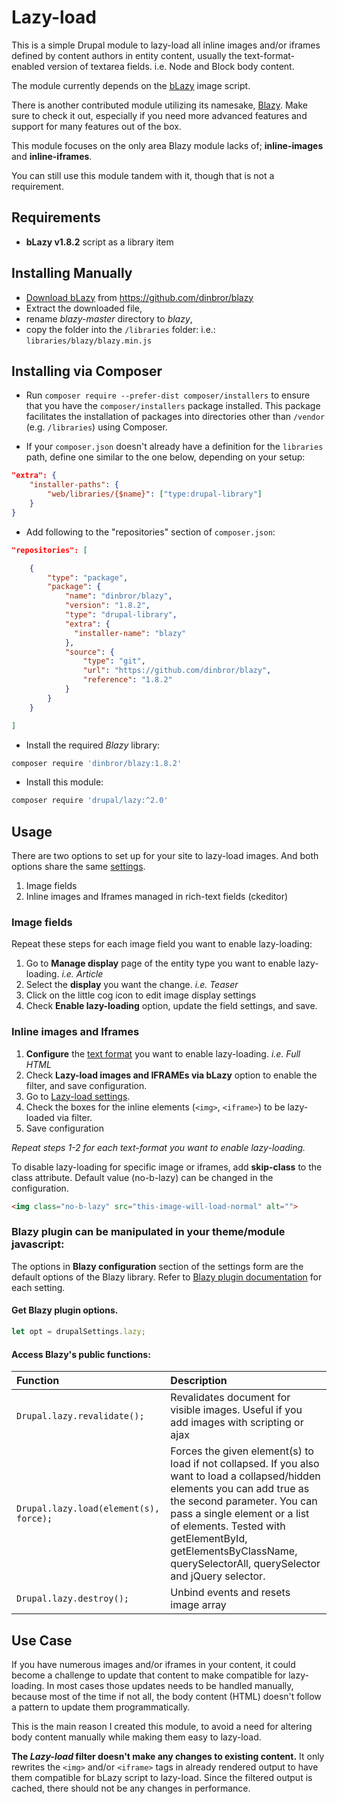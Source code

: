# Lazy-load

This is a simple Drupal module to lazy-load all inline images and/or iframes
defined by content authors in entity content, usually the text-format-enabled
version of textarea fields. i.e. Node and Block body content.

The module currently depends on the [bLazy][1] image script.

There is another contributed module utilizing its namesake, [Blazy][2].
Make sure to check it out, especially if you need more advanced features and
support for many features out of the box.

This module focuses on the only area Blazy module lacks of; **inline-images**
and **inline-iframes**.

You can still use this module tandem with it, though that is not a requirement.


## Requirements

* **bLazy v1.8.2** script as a library item

## Installing Manually
- [Download bLazy][3] from https://github.com/dinbror/blazy
- Extract the downloaded file,
- rename *blazy-master* directory to *blazy*,
- copy the folder into the `/libraries` folder: i.e.: `libraries/blazy/blazy.min.js`


## Installing via Composer

- Run `composer require --prefer-dist composer/installers` to ensure that you have the `composer/installers` package installed. This package facilitates the installation of packages into directories other than `/vendor` (e.g. `/libraries`) using Composer.

- If your `composer.json` doesn't already have a definition for the `libraries` path, define one similar to the one below, depending on your setup:

``` json
"extra": {
    "installer-paths": {
        "web/libraries/{$name}": ["type:drupal-library"]
    }
}
```

- Add following to the "repositories" section of `composer.json`:

``` json
"repositories": [

    {
        "type": "package",
        "package": {
            "name": "dinbror/blazy",
            "version": "1.8.2",
            "type": "drupal-library",
            "extra": {
              "installer-name": "blazy"
            },
            "source": {
                "type": "git",
                "url": "https://github.com/dinbror/blazy",
                "reference": "1.8.2"
            }
        }
    }

]
```

- Install the required _Blazy_ library:
``` sh
composer require 'dinbror/blazy:1.8.2'
```

- Install this module:
``` sh
composer require 'drupal/lazy:^2.0'
```


## Usage
There are two options to set up for your site to lazy-load images. And both options share the same [settings](/admin/config/content/lazy).

1. Image fields
2. Inline images and Iframes managed in rich-text fields (ckeditor)

### Image fields
Repeat these steps for each image field you want to enable lazy-loading:

1. Go to **Manage display** page of the entity type you want to enable lazy-loading. *i.e. Article*
2. Select the **display** you want the change. *i.e. Teaser*
3. Click on the little cog icon to edit image display settings
4. Check **Enable lazy-loading** option, update the field settings, and save.

### Inline images and Iframes
1. **Configure** the [text format](/admin/config/content/formats) you want to enable lazy-loading. *i.e. Full HTML*
2. Check **Lazy-load images and IFRAMEs via bLazy** option to enable the filter, and save configuration.
3. Go to [Lazy-load settings](/admin/config/content/lazy).
4. Check the boxes for the inline elements (`<img>`, `<iframe>`) to be lazy-loaded via filter.
5. Save configuration

*Repeat steps 1-2 for each text-format you want to enable lazy-loading.*

To disable lazy-loading for specific image or iframes, add **skip-class** to the
class attribute. Default value (no-b-lazy) can be changed in the configuration.

``` html
<img class="no-b-lazy" src="this-image-will-load-normal" alt="">
```

### Blazy plugin can be manipulated in your theme/module javascript:

The options in **Blazy configuration** section of the settings form are the default options of the Blazy library. Refer to [Blazy plugin documentation][5] for each setting.

#### Get Blazy plugin options.
```js
let opt = drupalSettings.lazy;
```

#### Access Blazy's public functions:
| Function | Description |
|:--|:--|
| `Drupal.lazy.revalidate();` | Revalidates document for visible images. Useful if you add images with scripting or ajax |
| `Drupal.lazy.load(element(s), force);` | Forces the given element(s) to load if not collapsed. If you also want to load a collapsed/hidden elements you can add true as the second parameter. You can pass a single element or a list of elements. Tested with getElementById, getElementsByClassName, querySelectorAll, querySelector and jQuery selector. |
| `Drupal.lazy.destroy();` |  Unbind events and resets image array |


## Use Case

If you have numerous images and/or iframes in your content, it could become
a challenge to update that content to make compatible for lazy-loading. In
most cases those updates needs to be handled manually, because most of the time
if not all, the body content (HTML) doesn't follow a pattern to update
them programmatically.

This is the main reason I created this module, to avoid a need for altering body
content manually while making them easy to lazy-load.

**The *Lazy-load* filter doesn't make any changes to existing content.** It only
rewrites the `<img>` and/or `<iframe>` tags in already rendered output to have
them compatible for bLazy script to lazy-load. Since the filtered output is
cached, there should not be any changes in performance.

  [1]: http://dinbror.dk/blazy/
  [2]: https://www.drupal.org/project/blazy
  [3]: https://github.com/dinbror/blazy/archive/master.zip
  [4]: https://www.drupal.org/project/libraries
  [5]: http://dinbror.dk/blog/blazy/
